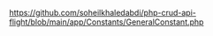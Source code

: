 https://github.com/soheilkhaledabdi/php-crud-api-flight/blob/main/app/Constants/GeneralConstant.php

